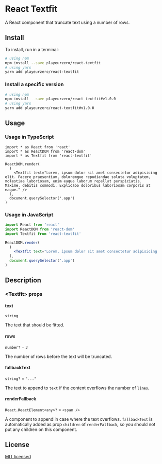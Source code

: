 # React Textfit

A React component that truncate text using a number of rows.

## Install

To install, run in a terminal&#x202f;:

```bash
# using npm
npm install --save playeurzero/react-textfit
# using yarn
yarn add playeurzero/react-textfit
```

### Install a specific version

```bash
# using npm
npm install --save playeurzero/react-textfit#v1.0.0
# using yarn
yarn add playeurzero/react-textfit#v1.0.0
```

## Usage

### Usage in TypeScript

```tsx
import * as React from 'react'
import * as ReactDOM from 'react-dom'
import * as Textfit from 'react-textfit'

ReactDOM.render(
  (
    <Textfit text="Lorem, ipsum dolor sit amet consectetur adipisicing elit. Facere praesentium, doloremque repudiandae soluta voluptatem, molestiae laboriosam, enim eaque laborum repellat perspiciatis. Maxime, debitis commodi. Explicabo doloribus laboriosam corporis at eaque." />
  ),
  document.querySelector('.app')
)
```

### Usage in JavaScript

```jsx
import React from 'react'
import ReactDOM from 'react-dom'
import Textfit from 'react-textfit'

ReactDOM.render(
  (
    <Textfit text="Lorem, ipsum dolor sit amet consectetur adipisicing elit. Facere praesentium, doloremque repudiandae soluta voluptatem, molestiae laboriosam, enim eaque laborum repellat perspiciatis. Maxime, debitis commodi. Explicabo doloribus laboriosam corporis at eaque." />
  ),
  document.querySelector('.app')
)
```

## Description

### \<Textfit> props

#### text

`string`

The text that should be fitted.

#### rows

`number?` = `3`

The number of rows before the text will be truncated.

#### fallbackText

`string?` = `"..."`

The text to append to `text` if the content overflows the number of `lines`.

#### renderFallback

`React.ReactElement<any>?` = `<span />`

A component to append in case where the text overflows.
`fallbackText` is automatically added as prop `children` of `renderFallback`, so you should not put any children on this component.

## License

[MIT licensed](LICENSE)
